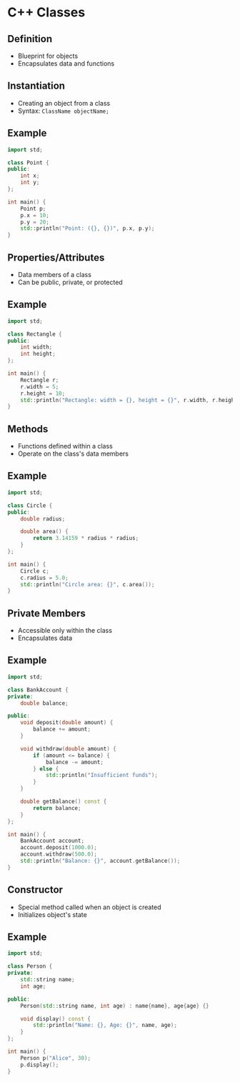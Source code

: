 # C++ Classes

## Definition

- Blueprint for objects
- Encapsulates data and functions

## Instantiation

- Creating an object from a class
- Syntax: `ClassName objectName;`

## Example

```cpp
import std;

class Point {
public:
    int x;
    int y;
};

int main() {
    Point p;
    p.x = 10;
    p.y = 20;
    std::println("Point: ({}, {})", p.x, p.y);
}
```

## Properties/Attributes

- Data members of a class
- Can be public, private, or protected

## Example

```cpp
import std;

class Rectangle {
public:
    int width;
    int height;
};

int main() {
    Rectangle r;
    r.width = 5;
    r.height = 10;
    std::println("Rectangle: width = {}, height = {}", r.width, r.height);
}
```

## Methods

- Functions defined within a class
- Operate on the class's data members

## Example

```cpp
import std;

class Circle {
public:
    double radius;

    double area() {
        return 3.14159 * radius * radius;
    }
};

int main() {
    Circle c;
    c.radius = 5.0;
    std::println("Circle area: {}", c.area());
}
```

## Private Members

- Accessible only within the class
- Encapsulates data

## Example

```cpp
import std;

class BankAccount {
private:
    double balance;

public:
    void deposit(double amount) {
        balance += amount;
    }

    void withdraw(double amount) {
        if (amount <= balance) {
            balance -= amount;
        } else {
            std::println("Insufficient funds");
        }
    }

    double getBalance() const {
        return balance;
    }
};

int main() {
    BankAccount account;
    account.deposit(1000.0);
    account.withdraw(500.0);
    std::println("Balance: {}", account.getBalance());
}
```

## Constructor

- Special method called when an object is created
- Initializes object's state

## Example

```cpp
import std;

class Person {
private:
    std::string name;
    int age;

public:
    Person(std::string name, int age) : name{name}, age{age} {}

    void display() const {
        std::println("Name: {}, Age: {}", name, age);
    }
};

int main() {
    Person p("Alice", 30);
    p.display();
}
```
